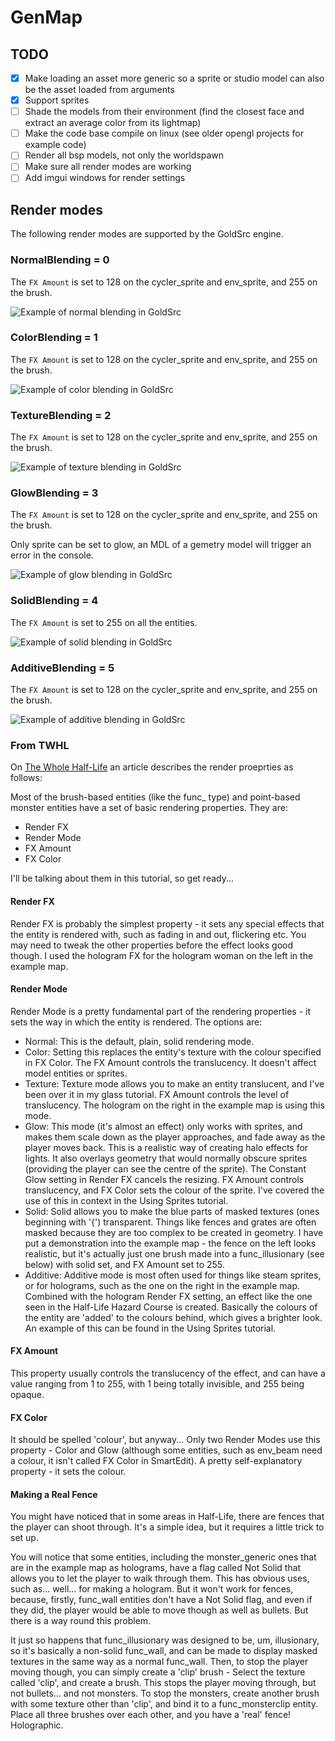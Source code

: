 # GenMap

## TODO

- [x] Make loading an asset more generic so a sprite or studio model can also be the asset loaded from arguments
- [x] Support sprites
- [ ] Shade the models from their environment (find the closest face and extract an average color from its lightmap)
- [ ] Make the code base compile on linux (see older opengl projects for example code)
- [ ] Render all bsp models, not only the worldspawn
- [ ] Make sure all render modes are working
- [ ] Add imgui windows for render settings

## Render modes

The following render modes are supported by the GoldSrc engine.

### NormalBlending = 0

The ``FX Amount`` is set to 128 on the cycler_sprite and env_sprite, and 255 on the brush.

![Example of normal blending in GoldSrc](docs/NormalBlending.png)

### ColorBlending = 1

The ``FX Amount`` is set to 128 on the cycler_sprite and env_sprite, and 255 on the brush.

![Example of color blending in GoldSrc](docs/ColorBlending.png)

### TextureBlending = 2

The ``FX Amount`` is set to 128 on the cycler_sprite and env_sprite, and 255 on the brush.

![Example of texture blending in GoldSrc](docs/TextureBlending.png)

### GlowBlending = 3

The ``FX Amount`` is set to 128 on the cycler_sprite and env_sprite, and 255 on the brush.

Only sprite can be set to glow, an MDL of a gemetry model will trigger an error in the console.

![Example of glow blending in GoldSrc](docs/GlowBlending.png)

### SolidBlending = 4

The ``FX Amount`` is set to 255 on all the entities.

![Example of solid blending in GoldSrc](docs/SolidBlending.png)

### AdditiveBlending = 5

The ``FX Amount`` is set to 128 on the cycler_sprite and env_sprite, and 255 on the brush.

![Example of additive blending in GoldSrc](docs/AdditiveBlending.png)

### From TWHL

On [The Whole Half-Life](https://twhl.info/wiki/page/Tutorial%3A_Render_Properties) an article describes the render proeprties as follows:

Most of the brush-based entities (like the func_ type) and point-based monster entities have a set of basic rendering properties. They are:

- Render FX
- Render Mode
- FX Amount
- FX Color

I'll be talking about them in this tutorial, so get ready...

#### Render FX
Render FX is probably the simplest property - it sets any special effects that the entity is rendered with, such as fading in and out, flickering etc. You may need to tweak the other properties before the effect looks good though. I used the hologram FX for the hologram woman on the left in the example map.

#### Render Mode

Render Mode is a pretty fundamental part of the rendering properties - it sets the way in which the entity is rendered. The options are:

- Normal: This is the default, plain, solid rendering mode.
- Color: Setting this replaces the entity's texture with the colour specified in FX Color. The FX Amount controls the translucency. It doesn't affect model entities or sprites.
- Texture: Texture mode allows you to make an entity translucent, and I've been over it in my glass tutorial. FX Amount controls the level of translucency. The hologram on the right in the example map is using this mode.
- Glow: This mode (it's almost an effect) only works with sprites, and makes them scale down as the player approaches, and fade away as the player moves back. This is a realistic way of creating halo effects for lights. It also overlays geometry that would normally obscure sprites (providing the player can see the centre of the sprite). The Constant Glow setting in Render FX cancels the resizing. FX Amount controls translucency, and FX Color sets the colour of the sprite. I've covered the use of this in context in the Using Sprites tutorial.
- Solid: Solid allows you to make the blue parts of masked textures (ones beginning with '{') transparent. Things like fences and grates are often masked because they are too complex to be created in geometry. I have put a demonstration into the example map - the fence on the left looks realistic, but it's actually just one brush made into a func_illusionary (see below) with solid set, and FX Amount set to 255.
- Additive: Additive mode is most often used for things like steam sprites, or for holograms, such as the one on the right in the example map. Combined with the hologram Render FX setting, an effect like the one seen in the Half-Life Hazard Course is created. Basically the colours of the entity are 'added' to the colours behind, which gives a brighter look. An example of this can be found in the Using Sprites tutorial.

#### FX Amount

This property usually controls the translucency of the effect, and can have a value ranging from 1 to 255, with 1 being totally invisible, and 255 being opaque.

#### FX Color

It should be spelled 'colour', but anyway... Only two Render Modes use this property - Color and Glow (although some entities, such as env_beam need a colour, it isn't called FX Color in SmartEdit). A pretty self-explanatory property - it sets the colour.

#### Making a Real Fence

You might have noticed that in some areas in Half-Life, there are fences that the player can shoot through. It's a simple idea, but it requires a little trick to set up.

You will notice that some entities, including the monster_generic ones that are in the example map as holograms, have a flag called Not Solid that allows you to let the player to walk through them. This has obvious uses, such as... well... for making a hologram. But it won't work for fences, because, firstly, func_wall entities don't have a Not Solid flag, and even if they did, the player would be able to move though as well as bullets. But there is a way round this problem.

It just so happens that func_illusionary was designed to be, um, illusionary, so it's basically a non-solid func_wall, and can be made to display masked textures in the same way as a normal func_wall. Then, to stop the player moving though, you can simply create a 'clip' brush - Select the texture called 'clip', and create a brush. This stops the player moving through, but not bullets... and not monsters. To stop the monsters, create another brush with some texture other than 'clip', and bind it to a func_monsterclip entity. Place all three brushes over each other, and you have a 'real' fence!
Holographic.
